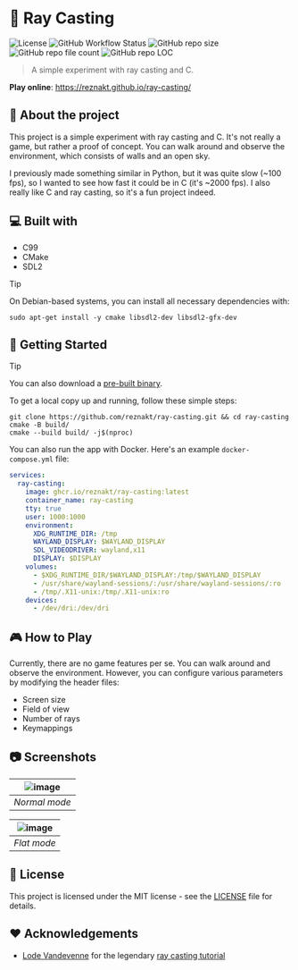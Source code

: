 # 🚀 Ray Casting

![License](https://img.shields.io/github/license/reznakt/ray-casting)
![GitHub Workflow Status](https://img.shields.io/github/actions/workflow/status/reznakt/ray-casting/linux.yml)
![GitHub repo size](https://img.shields.io/github/repo-size/reznakt/ray-casting)
![GitHub repo file count](https://tokei.rs/b1/github/reznakt/ray-casting?category=files)
![GitHub repo LOC](https://tokei.rs/b1/github/reznakt/ray-casting?category=lines)

> A simple experiment with ray casting and C.

**Play online**: https://reznakt.github.io/ray-casting/

## 🤔 About the project

This project is a simple experiment with ray casting and C. It's not really a game, but rather a proof of concept. You
can walk around and observe the environment, which consists of walls and an open sky.

I previously made something similar in Python, but it was quite slow (~100 fps), so I wanted to see how fast it could be
in C (it's ~2000 fps). I also really like C and ray casting, so it's a fun project indeed.

## 💻 Built with

- C99
- CMake
- SDL2

> [!TIP]
> On Debian-based systems, you can install all necessary dependencies with:
> ```shell
> sudo apt-get install -y cmake libsdl2-dev libsdl2-gfx-dev
> ```

## 🚀 Getting Started

> [!TIP]
> You can also download
> a [pre-built binary](https://nightly.link/reznakt/ray-casting/workflows/linux/main/ray-casting.zip).

To get a local copy up and running, follow these simple steps:

```shell
git clone https://github.com/reznakt/ray-casting.git && cd ray-casting
cmake -B build/
cmake --build build/ -j$(nproc)
```

You can also run the app with Docker. Here's an example `docker-compose.yml` file:

```yaml
services:
  ray-casting:
    image: ghcr.io/reznakt/ray-casting:latest
    container_name: ray-casting
    tty: true
    user: 1000:1000
    environment:
      XDG_RUNTIME_DIR: /tmp
      WAYLAND_DISPLAY: $WAYLAND_DISPLAY
      SDL_VIDEODRIVER: wayland,x11
      DISPLAY: $DISPLAY
    volumes:
      - $XDG_RUNTIME_DIR/$WAYLAND_DISPLAY:/tmp/$WAYLAND_DISPLAY
      - /usr/share/wayland-sessions/:/usr/share/wayland-sessions/:ro
      - /tmp/.X11-unix:/tmp/.X11-unix:ro
    devices:
      - /dev/dri:/dev/dri
```

## 🎮 How to Play

Currently, there are no game features per se. You can walk around and observe the environment. However, you can
configure various parameters by modifying the header files:

- Screen size
- Field of view
- Number of rays
- Keymappings

## 📷 Screenshots

| ![image](https://github.com/reznakt/ray-casting/assets/56887011/b96d28c1-583f-4580-ab50-ed8af8d3f436) |
|:-----------------------------------------------------------------------------------------------------:| 
|                                             *Normal mode*                                             |

| ![image](https://github.com/reznakt/ray-casting/assets/56887011/41866d32-3a4d-4f0b-92db-74393efa8e9d) |
|:-----------------------------------------------------------------------------------------------------:| 
|                                              *Flat mode*                                              |

## 📝 License

This project is licensed under the MIT license - see the [LICENSE](LICENSE) file for details.

## ❤️ Acknowledgements

- [Lode Vandevenne](https://github.com/lvandeve) for the
  legendary [ray casting tutorial](http://lodev.org/cgtutor/raycasting.html)
